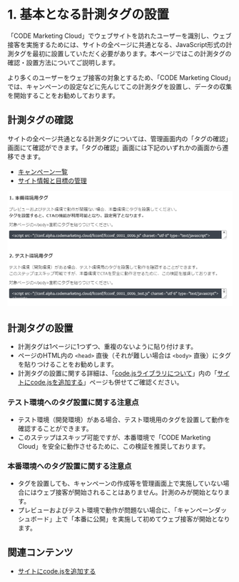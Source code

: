 # 1. 基本となる計測タグの設置

「CODE Marketing Cloud」でウェブサイトを訪れたユーザーを識別し、ウェブ接客を実施するためには、サイトの全ページに共通となる、JavaScript形式の計測タグを最初に設置していただく必要があります。本ページではこの計測タグの確認・設置方法についてご説明します。

より多くのユーザーをウェブ接客の対象とするため、「CODE Marketing Cloud」では、キャンペーンの設定などに先んじてこの計測タグを設置し、データの収集を開始することをお勧めしております。

## 計測タグの確認

サイトの全ページ共通となる計測タグについては、管理画面内の「タグの確認」画面にて確認ができます。「タグの確認」画面には下記のいずれかの画面から遷移できます。

- [キャンペーン一覧](/ja/in-browser/campaign-list.html)
- [サイト情報と目標の管理](/ja/in-browser/setting/site-info-and-add-goal.html)

<img src="/ja/images/tags.PNG">

## 計測タグの設置

- 計測タグは1ページに1つずつ、重複のないように貼り付けます。
- ページのHTML内の ``<head>`` 直後（それが難しい場合は ``<body>`` 直後）にタグを貼りつけることをお勧めします。
- 計測タグの設置に関する詳細は、「[code.jsライブラリについて](/ja/js-sdk/)」内の「[サイトにcode.jsを追加する](/ja/js-sdk/quick-start.html)」ページも併せてご確認ください。

### テスト環境へのタグ設置に関する注意点

- テスト環境（開発環境）がある場合、テスト環境用のタグを設置して動作を確認することができます。
- このステップはスキップ可能ですが、本番環境で「CODE Marketing Cloud」を安全に動作させるために、この検証を推奨しております。

### 本番環境へのタグ設置に関する注意点

- タグを設置しても、キャンペーンの作成等を管理画面上で実施していない場合にはウェブ接客が開始されることはありません。計測のみが開始となります。
- プレビューおよびテスト環境で動作が問題ない場合に、「キャンペーンダッシュボード」上で「本番に公開」を実施して初めてウェブ接客が開始となります。

## 関連コンテンツ

- [サイトにcode.jsを追加する](/ja/js-sdk/quick-start.html)
